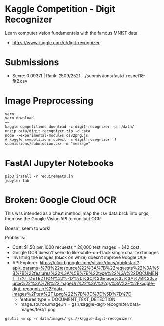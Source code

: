 # Kaggle Competition - Digit Recognizer

Learn computer vision fundamentals with the famous MNIST data
- https://www.kaggle.com/c/digit-recognizer

# Submissions
- Score: 0.09371 | Rank: 2509/2521 | ./submissions/fastai-resnet18-fit2.csv


# Image Preprocessing
```
yarn
yarn download
==
kaggle competitions download -c digit-recognizer -p ./data/
unzip data/digit-recognizer.zip -d data
node --experimental-modules csv2png.js
# kaggle competitions submit -c digit-recognizer -f submissions/submission.csv -m "message"
```

# FastAI Jupyter Notebooks
```
pip3 install -r requirements.in
jupyter lab 
``` 


# Broken: Google Cloud OCR

This was intended as a cheat method, map the csv data back into pngs, then use the Google Vision API to conduct OCR

Doesn't seem to work!

Problems:
- Cost: $1.50 per 1000 requests * 28,000 test images = $42 cost
- Google OCR doesn't seem to like white-on-black single char text images
- Inverting the images (black on white) doesn't improve Google OCR  
- API Explorer: 
  https://cloud.google.com/vision/docs/quickstart?apix_params=%7B%22resource%22%3A%7B%22requests%22%3A%5B%7B%22features%22%3A%5B%7B%22type%22%3A%22DOCUMENT_TEXT_DETECTION%22%7D%5D%2C%22image%22%3A%7B%22source%22%3A%7B%22imageUri%22%3A%22gs%3A%2F%2Fkaggle-digit-recognizer%2Fdata-images%2Ftest%2F1.png%22%7D%7D%7D%5D%7D%7D
  - features.type = DOCUMENT_TEXT_DETECTION
  - image.source.imageUri = gs://kaggle-digit-recognizer/data-images/test/1.png


```
gsutil -m cp -r data/images/ gs://kaggle-digit-recognizer/
```

